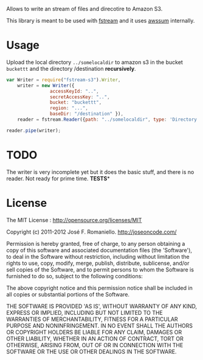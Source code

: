 Allows to write an stream of files and direcotire to Amazon S3. 

This library is meant to be used with [fstream](https://github.com/isaacs/fstream/) and it uses [awssum](https://github.com/appsattic/node-awssum) internally.


# Usage

Upload the local directory ```../somelocaldir``` to amazon s3 in the bucket ```buckettt``` and the directory /destination **recursively**.

```js
var Writer = require("fstream-s3").Writer,
	writer = new Writer({
				accessKeyId: "..", 
				secretAccessKey: "..", 
				bucket: "buckettt", 
				region: "...",
				baseDir: "/destination" }),
	reader = fstream.Reader({path: "../somelocaldir", type: 'Directory'});

reader.pipe(writer);

```

# TODO

The writer is very incomplete yet but it does the basic stuff, and there is no reader. Not ready for prime time.
**TESTS***

# License

The MIT License : http://opensource.org/licenses/MIT

Copyright (c) 2011-2012 José F. Romaniello. http://joseoncode.com/

Permission is hereby granted, free of charge, to any person obtaining a copy of this software and associated documentation files (the 'Software'), to deal in the Software without restriction, including without limitation the rights to use, copy, modify, merge, publish, distribute, sublicense, and/or sell copies of the Software, and to permit persons to whom the Software is furnished to do so, subject to the following conditions:

The above copyright notice and this permission notice shall be included in all copies or substantial portions of the Software.

THE SOFTWARE IS PROVIDED 'AS IS', WITHOUT WARRANTY OF ANY KIND, EXPRESS OR IMPLIED, INCLUDING BUT NOT LIMITED TO THE WARRANTIES OF MERCHANTABILITY, FITNESS FOR A PARTICULAR PURPOSE AND NONINFRINGEMENT. IN NO EVENT SHALL THE AUTHORS OR COPYRIGHT HOLDERS BE LIABLE FOR ANY CLAIM, DAMAGES OR OTHER LIABILITY, WHETHER IN AN ACTION OF CONTRACT, TORT OR OTHERWISE, ARISING FROM, OUT OF OR IN CONNECTION WITH THE SOFTWARE OR THE USE OR OTHER DEALINGS IN THE SOFTWARE.